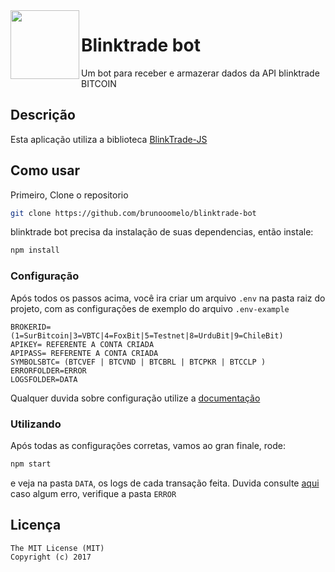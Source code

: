 <img src="https://blinktrade.com/assets/img/logo-p-white.png" width="110px" align="left"/>

# Blinktrade bot

Um bot para receber e armazerar dados da API blinktrade BITCOIN

## Descrição

Esta aplicação utiliza a biblioteca [BlinkTrade-JS](https://github.com/blinktrade/BlinkTradeJS)

## Como usar

Primeiro, Clone o repositorio

```bash
git clone https://github.com/brunooomelo/blinktrade-bot
```

blinktrade bot precisa da instalação de suas dependencias,
então instale:

```bash
npm install
```

### Configuração

Após todos os passos acima, você ira criar um arquivo `.env` 
na pasta raiz do projeto, com as configurações de exemplo do arquivo
`.env-example`


```
BROKERID= (1=SurBitcoin|3=VBTC|4=FoxBit|5=Testnet|8=UrduBit|9=ChileBit)
APIKEY= REFERENTE A CONTA CRIADA
APIPASS= REFERENTE A CONTA CRIADA
SYMBOLSBTC= (BTCVEF | BTCVND | BTCBRL | BTCPKR | BTCCLP )
ERRORFOLDER=ERROR
LOGSFOLDER=DATA
```
Qualquer duvida sobre configuração utilize a [documentação](https://blinktrade.com/docs/)

### Utilizando

Após todas as configurações corretas, vamos ao gran finale, rode:
```bash
npm start
```

e veja na pasta `DATA`, os logs de cada transação feita. Duvida consulte [aqui](https://blinktrade.com/docs/#subscribe-to-orderbook)
caso algum erro, verifique a pasta `ERROR`

## Licença

```
The MIT License (MIT)
Copyright (c) 2017
```
